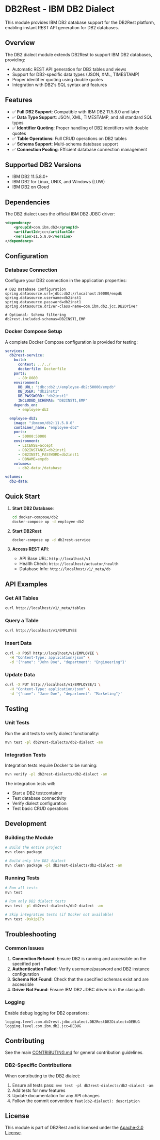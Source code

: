 # DB2Rest - IBM DB2 Dialect

This module provides IBM DB2 database support for the DB2Rest platform, enabling instant REST API generation for DB2 databases.

## Overview

The DB2 dialect module extends DB2Rest to support IBM DB2 databases, providing:
- Automatic REST API generation for DB2 tables and views
- Support for DB2-specific data types (JSON, XML, TIMESTAMP)
- Proper identifier quoting using double quotes
- Integration with DB2's SQL syntax and features

## Features

- ✅ **Full DB2 Support**: Compatible with IBM DB2 11.5.8.0 and later
- ✅ **Data Type Support**: JSON, XML, TIMESTAMP, and all standard SQL types
- ✅ **Identifier Quoting**: Proper handling of DB2 identifiers with double quotes
- ✅ **Table Operations**: Full CRUD operations on DB2 tables
- ✅ **Schema Support**: Multi-schema database support
- ✅ **Connection Pooling**: Efficient database connection management

## Supported DB2 Versions

- IBM DB2 11.5.8.0+
- IBM DB2 for Linux, UNIX, and Windows (LUW)
- IBM DB2 on Cloud

## Dependencies

The DB2 dialect uses the official IBM DB2 JDBC driver:

```xml
<dependency>
    <groupId>com.ibm.db2</groupId>
    <artifactId>jcc</artifactId>
    <version>11.5.8.0</version>
</dependency>
```

## Configuration

### Database Connection

Configure your DB2 connection in the application properties:

```properties
# DB2 Database Configuration
spring.datasource.url=jdbc:db2://localhost:50000/empdb
spring.datasource.username=db2inst1
spring.datasource.password=db2inst1
spring.datasource.driver-class-name=com.ibm.db2.jcc.DB2Driver

# Optional: Schema filtering
db2rest.included-schemas=DB2INST1,EMP
```

### Docker Compose Setup

A complete Docker Compose configuration is provided for testing:

```yaml
services:
  db2rest-service:
    build:
      context: ../../
      dockerfile: Dockerfile
    ports:
      - 80:8080
    environment:
      DB_URL: "jdbc:db2://employee-db2:50000/empdb"
      DB_USER: "db2inst1"
      DB_PASSWORD: "db2inst1"
      INCLUDED_SCHEMAS: "DB2INST1,EMP"
    depends_on:
      - employee-db2

  employee-db2:
    image: "ibmcom/db2:11.5.8.0"
    container_name: "employee-db2"
    ports:
      - 50000:50000
    environment:
      - LICENSE=accept
      - DB2INSTANCE=db2inst1
      - DB2INST1_PASSWORD=db2inst1
      - DBNAME=empdb
    volumes:
      - db2-data:/database

volumes:
  db2-data:
```

## Quick Start

1. **Start DB2 Database**:
   ```bash
   cd docker-compose/db2
   docker-compose up -d employee-db2
   ```

2. **Start DB2Rest**:
   ```bash
   docker-compose up -d db2rest-service
   ```

3. **Access REST API**:
   - API Base URL: `http://localhost/v1`
   - Health Check: `http://localhost/actuator/health`
   - Database Info: `http://localhost/v1/_meta/db`

## API Examples

### Get All Tables
```bash
curl http://localhost/v1/_meta/tables
```

### Query a Table
```bash
curl http://localhost/v1/EMPLOYEE
```

### Insert Data
```bash
curl -X POST http://localhost/v1/EMPLOYEE \
  -H "Content-Type: application/json" \
  -d '{"name": "John Doe", "department": "Engineering"}'
```

### Update Data
```bash
curl -X PUT http://localhost/v1/EMPLOYEE/1 \
  -H "Content-Type: application/json" \
  -d '{"name": "Jane Doe", "department": "Marketing"}'
```

## Testing

### Unit Tests
Run the unit tests to verify dialect functionality:

```bash
mvn test -pl db2rest-dialects/db2-dialect -am
```

### Integration Tests
Integration tests require Docker to be running:

```bash
mvn verify -pl db2rest-dialects/db2-dialect -am
```

The integration tests will:
- Start a DB2 testcontainer
- Test database connectivity
- Verify dialect configuration
- Test basic CRUD operations

## Development

### Building the Module

```bash
# Build the entire project
mvn clean package

# Build only the DB2 dialect
mvn clean package -pl db2rest-dialects/db2-dialect -am
```

### Running Tests

```bash
# Run all tests
mvn test

# Run only DB2 dialect tests
mvn test -pl db2rest-dialects/db2-dialect -am

# Skip integration tests (if Docker not available)
mvn test -DskipITs
```

## Troubleshooting

### Common Issues

1. **Connection Refused**: Ensure DB2 is running and accessible on the specified port
2. **Authentication Failed**: Verify username/password and DB2 instance configuration
3. **Schema Not Found**: Check that the specified schemas exist and are accessible
4. **Driver Not Found**: Ensure IBM DB2 JDBC driver is in the classpath

### Logging

Enable debug logging for DB2 operations:

```properties
logging.level.com.db2rest.jdbc.dialect.DB2RestDB2Dialect=DEBUG
logging.level.com.ibm.db2.jcc=DEBUG
```

## Contributing

See the main [CONTRIBUTING.md](../../CONTRIBUTING.md) for general contribution guidelines.

### DB2-Specific Contributions

When contributing to the DB2 dialect:

1. Ensure all tests pass: `mvn test -pl db2rest-dialects/db2-dialect -am`
2. Add tests for new features
3. Update documentation for any API changes
4. Follow the commit convention: `feat(db2-dialect): description`

## License

This module is part of DB2Rest and is licensed under the [Apache-2.0 License](../../LICENSE).
